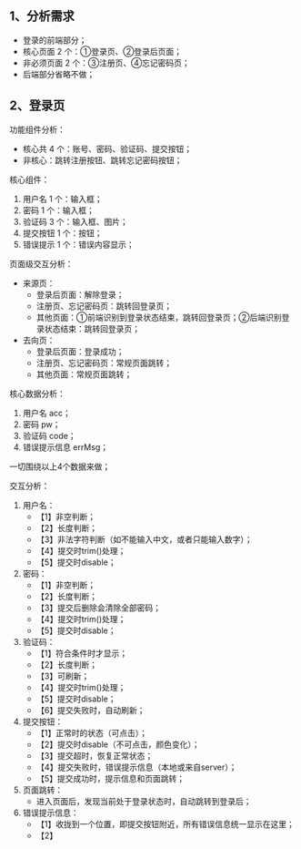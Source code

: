 ## 1、分析需求

* 登录的前端部分；
* 核心页面 2 个：①登录页、②登录后页面；
* 非必须页面 2 个：③注册页、④忘记密码页；
* 后端部分省略不做；

## 2、登录页

功能组件分析：

* 核心共 4 个：账号、密码、验证码、提交按钮；
* 非核心：跳转注册按钮、跳转忘记密码按钮；

核心组件：

1. 用户名 1 个：输入框；
2. 密码 1 个：输入框；
3. 验证码 3 个：输入框、图片；
4. 提交按钮 1 个：按钮；
5. 错误提示 1 个：错误内容显示；

页面级交互分析：

* 来源页：
    * 登录后页面：解除登录；
    * 注册页、忘记密码页：跳转回登录页；
    * 其他页面：①前端识别到登录状态结束，跳转回登录页；②后端识别登录状态结束：跳转回登录页；
* 去向页：
    * 登录后页面：登录成功；
    * 注册页、忘记密码页：常规页面跳转；
    * 其他页面：常规页面跳转；

核心数据分析：

1. 用户名 acc；
2. 密码 pw；
3. 验证码 code；
4. 错误提示信息 errMsg；

一切围绕以上4个数据来做；

交互分析：

1. 用户名：
    * 【1】非空判断；
    * 【2】长度判断；
    * 【3】非法字符判断（如不能输入中文，或者只能输入数字）；
    * 【4】提交时trim()处理；
    * 【5】提交时disable；
2. 密码：
    * 【1】非空判断；
    * 【2】长度判断；
    * 【3】提交后删除会清除全部密码；
    * 【4】提交时trim()处理；
    * 【5】提交时disable；
3. 验证码：
    * 【1】符合条件时才显示；
    * 【2】长度判断；
    * 【3】可刷新；
    * 【4】提交时trim()处理；
    * 【5】提交时disable；
    * 【6】提交失败时，自动刷新；
4. 提交按钮：
    * 【1】正常时的状态（可点击）；
    * 【2】提交时disable（不可点击，颜色变化）；
    * 【3】提交超时，恢复正常状态；
    * 【4】提交失败时，错误提示信息（本地或来自server）；
    * 【5】提交成功时，提示信息和页面跳转；
5. 页面跳转：
    * 进入页面后，发现当前处于登录状态时，自动跳转到登录后；
6. 错误提示信息：
    * 【1】收拢到一个位置，即提交按钮附近，所有错误信息统一显示在这里；
    * 【2】